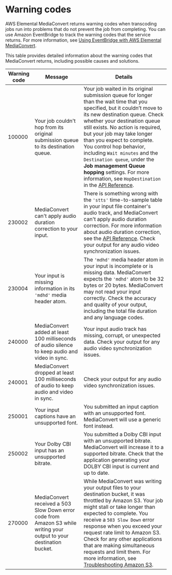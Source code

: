 # Warning codes<a name="warning_codes"></a>

AWS Elemental MediaConvert returns warning codes when transcoding jobs run into problems that do not prevent the job from completing\. You can use Amazon EventBridge to track the warning codes that the service returns\. For more information, see [Using EventBridge with AWS Elemental MediaConvert](eventbridge_events.md)\.

This table provides detailed information about the warning codes that MediaConvert returns, including possible causes and solutions\. 


| Warning code | Message | Details | 
| --- | --- | --- | 
| 100000 |  Your job couldn't hop from its original submission queue to its destination queue\.  |  Your job waited in its original submission queue for longer than the wait time that you specified, but it couldn’t move to its new destination queue\. Check whether your destination queue still exists\. No action is required, but your job may take longer than you expect to complete\. You control hop behavior, including `Wait minutes` and the `Destination queue`, under the **Job management Queue hopping** settings\. For more information, see `HopDestination` in the [API Reference](https://docs.aws.amazon.com/mediaconvert/latest/apireference/jobs.html#jobs-model-hopdestination)\.  | 
| 230002 |  MediaConvert can't apply audio duration correction to your input\.  |  There is something wrong with the `'stts'` time\-to\-sample table in your input file container's audio track, and MediaConvert can't apply audio duration correction\. For more information about audio duration correction, see the [API Reference](https://docs.aws.amazon.com/mediaconvert/latest/apireference/jobs.html#jobs-model-audiodurationcorrection)\. Check your output for any audio video synchronization issues\.  | 
| 230004 |  Your input is missing information in its `'mdhd'` media header atom\.  |  The `'mdhd'` media header atom in your input is incomplete or is missing data\. MediaConvert expects the `'mdhd'` atom to be 32 bytes or 20 bytes\. MediaConvert may not read your input correctly\. Check the accuracy and quality of your output, including the total file duration and any language codes\.   | 
| 240000 |  MediaConvert added at least 100 milliseconds of audio silence to keep audio and video in sync\.  |  Your input audio track has missing, corrupt, or unexpected data\. Check your output for any audio video synchronization issues\.  | 
| 240001 |  MediaConvert dropped at least 100 milliseconds of audio to keep audio and video in sync\.  |  Check your output for any audio video synchronization issues\.  | 
| 250001 |  Your input captions have an unsupported font\.  |  You submitted an input caption with an unsupported font\. MediaConvert will use a generic font instead\.  | 
| 250002 | Your Dolby CBI input has an unsupported bitrate\. |  You submitted a Dolby CBI input with an unsupported bitrate\. MediaConvert will increase it to a supported bitrate\. Check that the application generating your DOLBY CBI input is current and up to date\.  | 
| 270000 | MediaConvert received a 503 Slow Down error code from Amazon S3 while writing your output to your destination bucket\. |  While MediaConvert was writing your output files to your destination bucket, it was throttled by Amazon S3\. Your job might stall or take longer than expected to complete\. You receive a `503 Slow Down` error response when you exceed your request rate limit to Amazon S3\. Check for any other applications that are making simultaneous requests and limit them\. For more information, see [Troubleshooting Amazon S3](https://docs.aws.amazon.com/AmazonS3/latest/userguide/troubleshooting.html)\.   | 